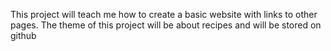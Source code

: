 This project will teach me how to create a basic website with links to other pages. The theme of this project will be about recipes and will be stored on github
